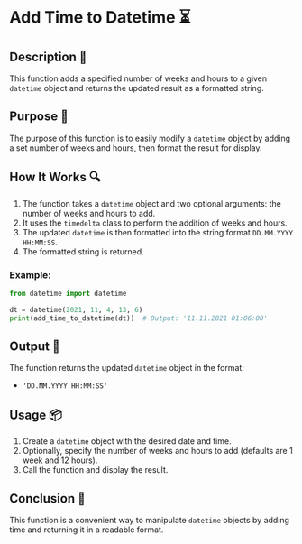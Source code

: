 # Add Time to Datetime ⏳

## Description 📝

This function adds a specified number of weeks and hours to a given `datetime` object and returns the updated result as a formatted string.

## Purpose 🎯

The purpose of this function is to easily modify a `datetime` object by adding a set number of weeks and hours, then format the result for display.

## How It Works 🔍

1. The function takes a `datetime` object and two optional arguments: the number of weeks and hours to add.
2. It uses the `timedelta` class to perform the addition of weeks and hours.
3. The updated `datetime` is then formatted into the string format `DD.MM.YYYY HH:MM:SS`.
4. The formatted string is returned.

### Example:

```python
from datetime import datetime

dt = datetime(2021, 11, 4, 13, 6)
print(add_time_to_datetime(dt))  # Output: '11.11.2021 01:06:00'
```

## Output 📜

The function returns the updated `datetime` object in the format:

-   `'DD.MM.YYYY HH:MM:SS'`

## Usage 📦

1. Create a `datetime` object with the desired date and time.
2. Optionally, specify the number of weeks and hours to add (defaults are 1 week and 12 hours).
3. Call the function and display the result.

## Conclusion 🚀

This function is a convenient way to manipulate `datetime` objects by adding time and returning it in a readable format.
